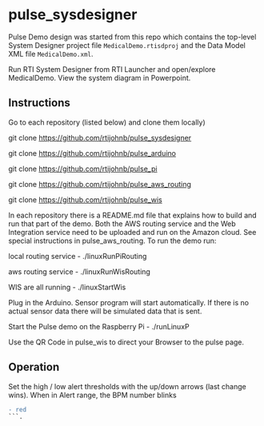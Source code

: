 # pulse_sysdesigner

Pulse Demo design was started from this repo which contains the top-level
System Designer project file `MedicalDemo.rtisdproj` and the Data Model XML file `MedicalDemo.xml`.

Run RTI System Designer from RTI Launcher and open/explore MedicalDemo.
View the system diagram in Powerpoint. 

## Instructions

Go to each repository (listed below) and clone them locally)

git clone https://github.com/rtijohnb/pulse_sysdesigner

git clone https://github.com/rtijohnb/pulse_arduino

git clone https://github.com/rtijohnb/pulse_pi

git clone https://github.com/rtijohnb/pulse_aws_routing

git clone https://github.com/rtijohnb/pulse_wis


In each repository there is a README.md file that explains how to build and run that part of the demo.
Both the AWS routing service and the Web Integration service need to be uploaded and run on the Amazon cloud.  See special instructions in pulse_aws_routing.
To run the demo run:

local routing service  - ./linuxRunPiRouting

aws routing service  -  ./linuxRunWisRouting

WIS are all running  -  ./linuxStartWis

Plug in the Arduino.  Sensor program will start automatically. If there is no actual sensor data there will be simulated data that is sent.

Start the Pulse demo on the Raspberry Pi  - ./runLinuxP

Use the QR Code in pulse_wis to direct your Browser to the pulse page.

## Operation
Set the high / low alert thresholds with the up/down arrows (last change wins).
When in Alert range, the BPM number blinks 
```diff
- red
```.
